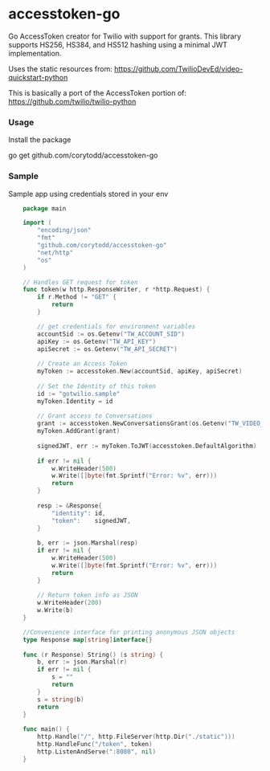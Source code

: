 # accesstoken-go
Go AccessToken creator for Twilio with support for grants. This library supports HS256, HS384, and HS512 hashing using
a minimal JWT implementation.

Uses the static resources from: https://github.com/TwilioDevEd/video-quickstart-python

This is basically a port of the AccessToken portion of: https://github.com/twilio/twilio-python

### Usage

Install the package

go get github.com/corytodd/accesstoken-go

### Sample
Sample app using credentials stored in your env

```go
    package main

    import (
	    "encoding/json"
	    "fmt"
	    "github.com/corytodd/accesstoken-go"
	    "net/http"
	    "os"
    )

    // Handles GET request for token
    func token(w http.ResponseWriter, r *http.Request) {
    	if r.Method != "GET" {
    		return
    	}

    	// get credentials for environment variables
    	accountSid := os.Getenv("TW_ACCOUNT_SID")
    	apiKey := os.Getenv("TW_API_KEY")
    	apiSecret := os.Getenv("TW_API_SECRET")
    
    	// Create an Access Token
    	myToken := accesstoken.New(accountSid, apiKey, apiSecret)
    
    	// Set the Identity of this token
    	id := "gotwilio.sample"
    	myToken.Identity = id
    
    	// Grant access to Conversations
    	grant := accesstoken.NewConversationsGrant(os.Getenv("TW_VIDEO_SID"))
    	myToken.AddGrant(grant)
    
    	signedJWT, err := myToken.ToJWT(accesstoken.DefaultAlgorithm)
    
    	if err != nil {
    		w.WriteHeader(500)
    		w.Write([]byte(fmt.Sprintf("Error: %v", err)))
    		return
    	}
    
    	resp := &Response{
    		"identity": id,
    		"token":    signedJWT,
    	}
    
    	b, err := json.Marshal(resp)
    	if err != nil {
    		w.WriteHeader(500)
    		w.Write([]byte(fmt.Sprintf("Error: %v", err)))
    		return
    	}
    
    	// Return token info as JSON
    	w.WriteHeader(200)
    	w.Write(b)
    }

    //Convenience interface for printing anonymous JSON objects
    type Response map[string]interface{}
    
    func (r Response) String() (s string) {
    	b, err := json.Marshal(r)
    	if err != nil {
    		s = ""
    		return
    	}
    	s = string(b)
    	return
    }
    
    func main() {
    	http.Handle("/", http.FileServer(http.Dir("./static")))
    	http.HandleFunc("/token", token)
    	http.ListenAndServe(":8080", nil)
    }
```
